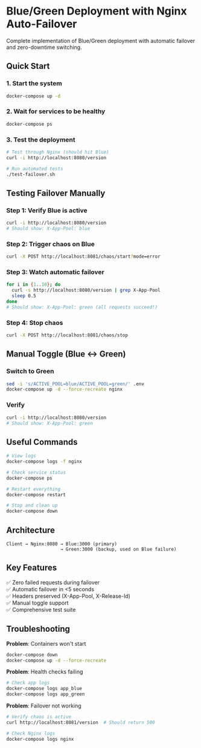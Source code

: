 # Blue/Green Deployment with Nginx Auto-Failover

Complete implementation of Blue/Green deployment with automatic failover and zero-downtime switching.

## Quick Start

### 1. Start the system
```bash
docker-compose up -d
```

### 2. Wait for services to be healthy
```bash
docker-compose ps
```

### 3. Test the deployment
```bash
# Test through Nginx (should hit Blue)
curl -i http://localhost:8080/version

# Run automated tests
./test-failover.sh
```

## Testing Failover Manually

### Step 1: Verify Blue is active
```bash
curl -i http://localhost:8080/version
# Should show: X-App-Pool: blue
```

### Step 2: Trigger chaos on Blue
```bash
curl -X POST http://localhost:8081/chaos/start?mode=error
```

### Step 3: Watch automatic failover
```bash
for i in {1..10}; do
  curl -s http://localhost:8080/version | grep X-App-Pool
  sleep 0.5
done
# Should show: X-App-Pool: green (all requests succeed!)
```

### Step 4: Stop chaos
```bash
curl -X POST http://localhost:8081/chaos/stop
```

## Manual Toggle (Blue ↔ Green)

### Switch to Green
```bash
sed -i 's/ACTIVE_POOL=blue/ACTIVE_POOL=green/' .env
docker-compose up -d --force-recreate nginx
```

### Verify
```bash
curl -i http://localhost:8080/version
# Should show: X-App-Pool: green
```

## Useful Commands

```bash
# View logs
docker-compose logs -f nginx

# Check service status
docker-compose ps

# Restart everything
docker-compose restart

# Stop and clean up
docker-compose down
```

## Architecture

```
Client → Nginx:8080 → Blue:3000 (primary)
                    → Green:3000 (backup, used on Blue failure)
```

## Key Features

✅ Zero failed requests during failover  
✅ Automatic failover in <5 seconds  
✅ Headers preserved (X-App-Pool, X-Release-Id)  
✅ Manual toggle support  
✅ Comprehensive test suite  

## Troubleshooting

**Problem**: Containers won't start
```bash
docker-compose down
docker-compose up -d --force-recreate
```

**Problem**: Health checks failing
```bash
# Check app logs
docker-compose logs app_blue
docker-compose logs app_green
```

**Problem**: Failover not working
```bash
# Verify chaos is active
curl http://localhost:8081/version  # Should return 500

# Check Nginx logs
docker-compose logs nginx
```
